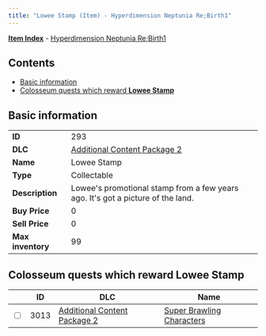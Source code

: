 ```yaml
---
title: "Lowee Stamp (Item) - Hyperdimension Neptunia Re;Birth1"
---
```


[**Item Index**](/neptunia/rb1/item/index.html) - [Hyperdimension Neptunia Re;Birth1](/neptunia/rb1)

## Contents

- [Basic information](#basic-information)
- [Colosseum quests which reward **Lowee Stamp**](#colosseum-quests-which-reward-lowee-stamp)

## Basic information

|   |   |
| -- | -- |
| **ID** | 293 |
| **DLC** | [Additional Content Package 2](/neptunia/rb1/dlc/11-pack2.html) |
| **Name** | Lowee Stamp |
| **Type** | Collectable |
| **Description** | Lowee's promotional stamp from a few years ago. It's got a picture of the land. |
| **Buy Price** | 0 |
| **Sell Price** | 0 |
| **Max inventory** | 99 |


## Colosseum quests which reward **Lowee Stamp**

|    | ID | DLC | Name |
| -- | -- | --- | ---- |
| <input type="checkbox" id="rb1-colosseum-11-3013" class="trackbox" /> | 3013 | [Additional Content Package 2](/neptunia/rb1/dlc/11-pack2.html) | [Super Brawling Characters](/neptunia/rb1/colosseum/11-3013-super-brawling-characters.html) |
